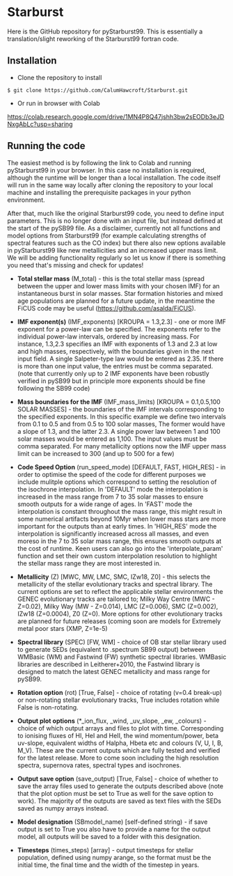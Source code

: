 # Starburst
Here is the GitHub repository for pyStarburst99. This is essentially a translation/slight reworking of the Starburst99 fortran code. 

## Installation
* Clone the repository to install
```
$ git clone https://github.com/CalumHawcroft/Starburst.git
```

* Or run in browser with Colab

https://colab.research.google.com/drive/1MN4P8Q47jshh3bw2sEODb3eJDNxgAbLc?usp=sharing

## Running the code
The easiest method is by following the link to Colab and running pyStarburst99 in your browser. In this case no installation is required, although the runtime will be longer than a local installation. The code itself will run in the same way locally after cloning the repository to your local machine and installing the prerequisite packages in your python environment.

After that, much like the original Starburst99 code, you need to define input parameters. This is no longer done with an input file, but instead defined at the start of the pySB99 file. As a disclaimer, currently not all functions and model options from Starburst99 (for example calculating strengths of spectral features such as the CO index) but there also new options available in pyStarburst99 like new metallicities and an increased upper mass limit. We will be adding functionality regularly so let us know if there is something you need that's missing and check for updates!

* **Total stellar mass** (M_total) - this is the total stellar mass (spread between the upper and lower mass limits with your chosen IMF) for an instantaneous burst in solar masses. Star formation histories and mixed age populations are planned for a future update, in the meantime the FiCUS code may be useful (https://github.com/asalda/FiCUS).

* **IMF exponent(s)** (IMF_exponents) [KROUPA = 1.3,2.3] - one or more IMF exponent for a power-law can be specified. The exponents refer to the individual power-law intervals, ordered by increasing mass. For instance, 1.3,2.3 specifies an IMF with exponents of 1.3 and 2.3 at low and high masses, respectively, with the boundaries given in the next input field. A single Salpeter-type law would be entered as 2.35. If there is more than one input value, the entries must be comma separated. (note that currently only up to 2 IMF exponents have been robustly verified in pySB99 but in principle more exponents should be fine following the SB99 code)

* **Mass boundaries for the IMF** (IMF_mass_limits) [KROUPA = 0.1,0.5,100 SOLAR MASSES] - the boundaries of the IMF intervals corresponding to the specified exponents. In this specific example we define two intervals from 0.1 to 0.5 and from 0.5 to 100 solar masses, The former would have a slope of 1.3, and the latter 2.3. A single power law between 1 and 100 solar masses would be entered as 1,100. The input values must be comma separated. For many metallicity options now the IMF upper mass limit can be increased to 300 (and up to 500 for a few)

* **Code Speed Option** (run_speed_mode) [DEFAULT, FAST, HIGH_RES] - in order to optimise the speed of the code for different purposes we include mulitple options which correspond to setting the resolution of the isochrone interpolation. 
In 'DEFAULT' mode the interpolation is increased in the mass range from 7 to 35 solar masses to ensure smooth outputs for a wide range of ages. 
In 'FAST' mode the interpolation is constant throughout the mass range, this might result in some numerical artifacts beyond 10Myr when lower mass stars are more important for the outputs than at early times. 
In 'HIGH_RES' mode the interpolation is significantly increased across all masses, and even moreso in the 7 to 35 solar mass range, this ensures smooth outputs at the cost of runtime.
Keen users can also go into the 'interpolate_param' function and set their own custom interpolation resolution to highlight the stellar mass range they are most interested in.

* **Metallicity** (Z) [MWC, MW, LMC, SMC, IZw18, Z0] - this selects the metallicity of the stellar evolutionary tracks and spectral library. The current options are set to reflect the applicable stellar environments the GENEC evolutionary tracks are tailored to; Milky Way Centre (MWC - Z=0.02), Milky Way (MW - Z=0.014), LMC (Z=0.006), SMC (Z=0.002), IZw18 (Z=0.0004), Z0 (Z=0). More options for other evolutionary tracks are planned for future releases (coming soon are models for Extremely metal poor stars (XMP, Z=1e-5)

* **Spectral library** (SPEC) [FW, WM] - choice of OB star stellar library used to generate SEDs (equivalent to .spectrum SB99 output) between WMBasic (WM) and Fastwind (FW) synthetic spectral libraries. WMBasic libraries are described in Leitherer+2010, the Fastwind library is designed to match the latest GENEC metallicity and mass range for pySB99.

* **Rotation option** (rot) [True, False] - choice of rotating (v=0.4 break-up) or non-rotating stellar evolutionary tracks, True includes rotation while False is non-rotating.

* **Output plot options** (*_ion_flux, _wind, _uv_slope, _ew, _colours) - choice of which output arrays and files to plot with time. Corresponding to ionising fluxes of HI, HeI and HeII, the wind momentum/power, beta uv-slope, equivalent widths of Halpha, Hbeta etc and colours (V, U, I, B, M_V). These are the current outputs which are fully tested and verified for the latest release. More to come soon including the high resolution spectra, supernova rates, spectral types and isochrones.

* **Output save option** (save_output) [True, False] - choice of whether to save the array files used to generate the outputs described above (note that the plot option must be set to True as well for the save option to work). The majority of the outputs are saved as text files with the SEDs saved as numpy arrays instead.

* **Model designation** (SBmodel_name) [self-defined string) - if save output is set to True you also have to provide a name for the output model, all outputs will be saved to a folder with this designation. 

* **Timesteps** (times_steps) [array] - output timesteps for stellar population, defined using numpy arange, so the format must be the initial time, the final time and the width of the timestep in years.
